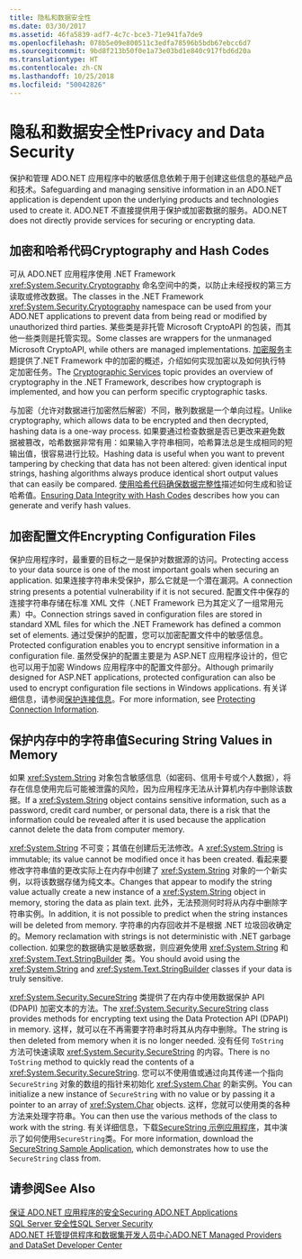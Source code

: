 ```yaml
---
title: 隐私和数据安全性
ms.date: 03/30/2017
ms.assetid: 46fa5839-adf7-4c7c-bce3-71e941fa7de9
ms.openlocfilehash: 078b5e09e800511c3edfa78596b5bdb67ebcc6d7
ms.sourcegitcommit: 9bd8f213b50f0e1a73e03bd1e840c917fbd6d20a
ms.translationtype: HT
ms.contentlocale: zh-CN
ms.lasthandoff: 10/25/2018
ms.locfileid: "50042826"
---
```

# <a name="privacy-and-data-security"></a><span data-ttu-id="e66ba-102">隐私和数据安全性</span><span class="sxs-lookup"><span data-stu-id="e66ba-102">Privacy and Data Security</span></span>
<span data-ttu-id="e66ba-103">保护和管理 ADO.NET 应用程序中的敏感信息依赖于用于创建这些信息的基础产品和技术。</span><span class="sxs-lookup"><span data-stu-id="e66ba-103">Safeguarding and managing sensitive information in an ADO.NET application is dependent upon the underlying products and technologies used to create it.</span></span> <span data-ttu-id="e66ba-104">ADO.NET 不直接提供用于保护或加密数据的服务。</span><span class="sxs-lookup"><span data-stu-id="e66ba-104">ADO.NET does not directly provide services for securing or encrypting data.</span></span>  
  
## <a name="cryptography-and-hash-codes"></a><span data-ttu-id="e66ba-105">加密和哈希代码</span><span class="sxs-lookup"><span data-stu-id="e66ba-105">Cryptography and Hash Codes</span></span>  
 <span data-ttu-id="e66ba-106">可从 ADO.NET 应用程序使用 .NET Framework <xref:System.Security.Cryptography> 命名空间中的类，以防止未经授权的第三方读取或修改数据。</span><span class="sxs-lookup"><span data-stu-id="e66ba-106">The classes in the .NET Framework <xref:System.Security.Cryptography> namespace can be used from your ADO.NET applications to prevent data from being read or modified by unauthorized third parties.</span></span> <span data-ttu-id="e66ba-107">某些类是非托管 Microsoft CryptoAPI 的包装，而其他一些类则是托管实现。</span><span class="sxs-lookup"><span data-stu-id="e66ba-107">Some classes are wrappers for the unmanaged Microsoft CryptoAPI, while others are managed implementations.</span></span> <span data-ttu-id="e66ba-108">[加密服务](../../../../docs/standard/security/cryptographic-services.md)主题提供了.NET Framework 中的加密的概述，介绍如何实现加密以及如何执行特定加密任务。</span><span class="sxs-lookup"><span data-stu-id="e66ba-108">The [Cryptographic Services](../../../../docs/standard/security/cryptographic-services.md) topic provides an overview of cryptography in the .NET Framework, describes how cryptograph is implemented, and how you can perform specific cryptographic tasks.</span></span>  
  
 <span data-ttu-id="e66ba-109">与加密（允许对数据进行加密然后解密）不同，散列数据是一个单向过程。</span><span class="sxs-lookup"><span data-stu-id="e66ba-109">Unlike cryptography, which allows data to be encrypted and then decrypted, hashing data is a one-way process.</span></span> <span data-ttu-id="e66ba-110">如果要通过检查数据是否已更改来避免数据被篡改，哈希数据非常有用：如果输入字符串相同，哈希算法总是生成相同的短输出值，很容易进行比较。</span><span class="sxs-lookup"><span data-stu-id="e66ba-110">Hashing data is useful when you want to prevent tampering by checking that data has not been altered: given identical input strings, hashing algorithms always produce identical short output values that can easily be compared.</span></span> <span data-ttu-id="e66ba-111">[使用哈希代码确保数据完整性](../../../../docs/standard/security/ensuring-data-integrity-with-hash-codes.md)描述如何生成和验证哈希值。</span><span class="sxs-lookup"><span data-stu-id="e66ba-111">[Ensuring Data Integrity with Hash Codes](../../../../docs/standard/security/ensuring-data-integrity-with-hash-codes.md) describes how you can generate and verify hash values.</span></span>  
  
## <a name="encrypting-configuration-files"></a><span data-ttu-id="e66ba-112">加密配置文件</span><span class="sxs-lookup"><span data-stu-id="e66ba-112">Encrypting Configuration Files</span></span>  
 <span data-ttu-id="e66ba-113">保护应用程序时，最重要的目标之一是保护对数据源的访问。</span><span class="sxs-lookup"><span data-stu-id="e66ba-113">Protecting access to your data source is one of the most important goals when securing an application.</span></span> <span data-ttu-id="e66ba-114">如果连接字符串未受保护，那么它就是一个潜在漏洞。</span><span class="sxs-lookup"><span data-stu-id="e66ba-114">A connection string presents a potential vulnerability if it is not secured.</span></span> <span data-ttu-id="e66ba-115">配置文件中保存的连接字符串存储在标准 XML 文件（.NET Framework 已为其定义了一组常用元素）中。</span><span class="sxs-lookup"><span data-stu-id="e66ba-115">Connection strings saved in configuration files are stored in standard XML files for which the .NET Framework has defined a common set of elements.</span></span> <span data-ttu-id="e66ba-116">通过受保护的配置，您可以加密配置文件中的敏感信息。</span><span class="sxs-lookup"><span data-stu-id="e66ba-116">Protected configuration enables you to encrypt sensitive information in a configuration file.</span></span> <span data-ttu-id="e66ba-117">虽然受保护的配置主要是为 ASP.NET 应用程序设计的，但它也可以用于加密 Windows 应用程序中的配置文件部分。</span><span class="sxs-lookup"><span data-stu-id="e66ba-117">Although primarily designed for ASP.NET applications, protected configuration can also be used to encrypt configuration file sections in Windows applications.</span></span> <span data-ttu-id="e66ba-118">有关详细信息，请参阅[保护连接信息](../../../../docs/framework/data/adonet/protecting-connection-information.md)。</span><span class="sxs-lookup"><span data-stu-id="e66ba-118">For more information, see [Protecting Connection Information](../../../../docs/framework/data/adonet/protecting-connection-information.md).</span></span>  
  
## <a name="securing-string-values-in-memory"></a><span data-ttu-id="e66ba-119">保护内存中的字符串值</span><span class="sxs-lookup"><span data-stu-id="e66ba-119">Securing String Values in Memory</span></span>  
 <span data-ttu-id="e66ba-120">如果 <xref:System.String> 对象包含敏感信息（如密码、信用卡号或个人数据），将存在信息使用完后可能被泄露的风险，因为应用程序无法从计算机内存中删除该数据。</span><span class="sxs-lookup"><span data-stu-id="e66ba-120">If a <xref:System.String> object contains sensitive information, such as a password, credit card number, or personal data, there is a risk that the information could be revealed after it is used because the application cannot delete the data from computer memory.</span></span>  
  
 <span data-ttu-id="e66ba-121"><xref:System.String> 不可变；其值在创建后无法修改。</span><span class="sxs-lookup"><span data-stu-id="e66ba-121">A <xref:System.String> is immutable; its value cannot be modified once it has been created.</span></span> <span data-ttu-id="e66ba-122">看起来要修改字符串值的更改实际上在内存中创建了 <xref:System.String> 对象的一个新实例，以将该数据存储为纯文本。</span><span class="sxs-lookup"><span data-stu-id="e66ba-122">Changes that appear to modify the string value actually create a new instance of a <xref:System.String> object in memory, storing the data as plain text.</span></span> <span data-ttu-id="e66ba-123">此外，无法预测何时将从内存中删除字符串实例。</span><span class="sxs-lookup"><span data-stu-id="e66ba-123">In addition, it is not possible to predict when the string instances will be deleted from memory.</span></span> <span data-ttu-id="e66ba-124">字符串的内存回收并不是根据 .NET 垃圾回收确定的。</span><span class="sxs-lookup"><span data-stu-id="e66ba-124">Memory reclamation with strings is not deterministic with .NET garbage collection.</span></span> <span data-ttu-id="e66ba-125">如果您的数据确实是敏感数据，则应避免使用 <xref:System.String> 和 <xref:System.Text.StringBuilder> 类。</span><span class="sxs-lookup"><span data-stu-id="e66ba-125">You should avoid using the <xref:System.String> and <xref:System.Text.StringBuilder> classes if your data is truly sensitive.</span></span>  
  
 <span data-ttu-id="e66ba-126"><xref:System.Security.SecureString> 类提供了在内存中使用数据保护 API (DPAPI) 加密文本的方法。</span><span class="sxs-lookup"><span data-stu-id="e66ba-126">The <xref:System.Security.SecureString> class provides methods for encrypting text using the Data Protection API (DPAPI) in memory.</span></span> <span data-ttu-id="e66ba-127">这样，就可以在不再需要字符串时将其从内存中删除。</span><span class="sxs-lookup"><span data-stu-id="e66ba-127">The string is then deleted from memory when it is no longer needed.</span></span> <span data-ttu-id="e66ba-128">没有任何 `ToString` 方法可快速读取 <xref:System.Security.SecureString> 的内容。</span><span class="sxs-lookup"><span data-stu-id="e66ba-128">There is no `ToString` method to quickly read the contents of a <xref:System.Security.SecureString>.</span></span> <span data-ttu-id="e66ba-129">您可以不使用值或通过向其传递一个指向 `SecureString` 对象的数组的指针来初始化 <xref:System.Char> 的新实例。</span><span class="sxs-lookup"><span data-stu-id="e66ba-129">You can initialize a new instance of `SecureString` with no value or by passing it a pointer to an array of <xref:System.Char> objects.</span></span> <span data-ttu-id="e66ba-130">这样，您就可以使用类的各种方法来处理字符串。</span><span class="sxs-lookup"><span data-stu-id="e66ba-130">You can then use the various methods of the class to work with the string.</span></span> <span data-ttu-id="e66ba-131">有关详细信息，下载[SecureString 示例应用程序](https://go.microsoft.com/fwlink/?LinkId=120418)，其中演示了如何使用`SecureString`类。</span><span class="sxs-lookup"><span data-stu-id="e66ba-131">For more information, download the [SecureString Sample Application](https://go.microsoft.com/fwlink/?LinkId=120418), which demonstrates how to use the `SecureString` class from.</span></span>  
  
## <a name="see-also"></a><span data-ttu-id="e66ba-132">请参阅</span><span class="sxs-lookup"><span data-stu-id="e66ba-132">See Also</span></span>  
 [<span data-ttu-id="e66ba-133">保证 ADO.NET 应用程序的安全</span><span class="sxs-lookup"><span data-stu-id="e66ba-133">Securing ADO.NET Applications</span></span>](../../../../docs/framework/data/adonet/securing-ado-net-applications.md)  
 [<span data-ttu-id="e66ba-134">SQL Server 安全性</span><span class="sxs-lookup"><span data-stu-id="e66ba-134">SQL Server Security</span></span>](../../../../docs/framework/data/adonet/sql/sql-server-security.md)  
 [<span data-ttu-id="e66ba-135">ADO.NET 托管提供程序和数据集开发人员中心</span><span class="sxs-lookup"><span data-stu-id="e66ba-135">ADO.NET Managed Providers and DataSet Developer Center</span></span>](https://go.microsoft.com/fwlink/?LinkId=217917)
